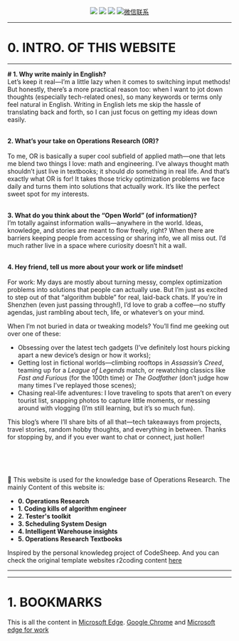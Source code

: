 
<!-- <p align="center">
    <a href="https://www.r2coding.com/" target="_blank">
        <img src="https://cdn.jsdelivr.net/gh/justacoder99/r2coding@master/img/r2coding_logo_index.15y992dieibg.png" width=""/>
    </a>
</p> -->
<!-- ![20240419-170121.jpg](https://s2.loli.net/2024/05/07/CqXjK9WdtsbEegv.jpg) -->

<p align="center">
  <a href="https://blog.csdn.net/weixin_43464653?type=blog" target="_blank"><img src="https://img.shields.io/badge/CSDN-熊猫鹏_梓潼-yellow"></a>
  <a href="https://www.linkedin.com/feed/?trk=guest_homepage-basic_nav-header-signin" target="_blank"><img src="https://img.shields.io/badge/LinkedIn-Wenpeng Li-blue.svg"></a>
  <a href="https://space.bilibili.com/13180854" target="_blank"><img src="https://img.shields.io/badge/bilibili-哔哩哔哩-critical"></a>
  <a href="" target="_blank">
    <img src="https://domilicli.bio" alt="微信联系">
  </a>
</p>

---
# **0. INTRO. OF THIS WEBSITE**
---

**# 1. Why write mainly in English?**
<br> 
Let’s keep it real—I’m a little lazy when it comes to switching input methods! But honestly, there’s a more practical reason too: when I want to jot down thoughts (especially tech-related ones), so many keywords or terms only feel natural in English. Writing in English lets me skip the hassle of translating back and forth, so I can just focus on getting my ideas down easily.  
<br> 

**2. What’s your take on Operations Research (OR)?**  
<br> 
To me, OR is basically a super cool subfield of applied math—one that lets me blend two things I love: math and engineering. I’ve always thought math shouldn’t just live in textbooks; it should *do* something in real life. And that’s exactly what OR is for! It takes those tricky optimization problems we face daily and turns them into solutions that actually work. It’s like the perfect sweet spot for my interests.  
<br> 

**3. What do you think about the “Open World” (of information)?**
<br> 
I’m totally against information walls—anywhere in the world. Ideas, knowledge, and stories are meant to flow freely, right? When there are barriers keeping people from accessing or sharing info, we all miss out. I’d much rather live in a space where curiosity doesn’t hit a wall.  
<br> 

**4. Hey friend, tell us more about your work or life mindset!**  
<br> 
For work: My days are mostly about turning messy, complex optimization problems into solutions that people can actually use. But I’m just as excited to step out of that “algorithm bubble” for real, laid-back chats. If you’re in Shenzhen (even just passing through!), I’d love to grab a coffee—no stuffy agendas, just rambling about tech, life, or whatever’s on your mind.  

When I’m not buried in data or tweaking models? You’ll find me geeking out over one of these:  
- Obsessing over the latest tech gadgets (I’ve definitely lost hours picking apart a new device’s design or how it works);  
- Getting lost in fictional worlds—climbing rooftops in *Assassin’s Creed*, teaming up for a *League of Legends* match, or rewatching classics like *Fast and Furious* (for the 100th time) or *The Godfather* (don’t judge how many times I’ve replayed those scenes);  
- Chasing real-life adventures: I love traveling to spots that aren’t on every tourist list, snapping photos to capture little moments, or messing around with vlogging (I’m still learning, but it’s so much fun).  

This blog’s where I’ll share bits of all that—tech takeaways from projects, travel stories, random hobby thoughts, and everything in between. Thanks for stopping by, and if you ever want to chat or connect, just holler!


<br><br><br> 



 🌟
  This website is used for the knowledge base of Operations Research. 
  The mainly Content of this website is:
  - **0. Operations Research**
  - **1. Coding kills of algorithm engineer**
  - **2. Tester's toolkit**
  - **3. Scheduling System Design**
  - **4. Intelligent Warehouse insights**
  - **5. Operations Research Textbooks**























  Inspired by the personal knowledeg project of CodeSheep. And you can check the original template websites r2coding content [here](./r2coding.md)

---

<!-- <embed src="files/building-a-second-brain-a-proven-method-to-organize-your-digital-life-and-unlock-your-creative-potential-1982167386-9781982167387_compress.pdf" width="600" height="400" type="application/pdf"> -->






---
# **1. BOOKMARKS**
This is  all the content in [Microsoft Edge](./Bookmarks.md).
[Google Chrome](./Boomarks_chrome.md) and [Microsoft edge for work](./bookmarks_hr.md)